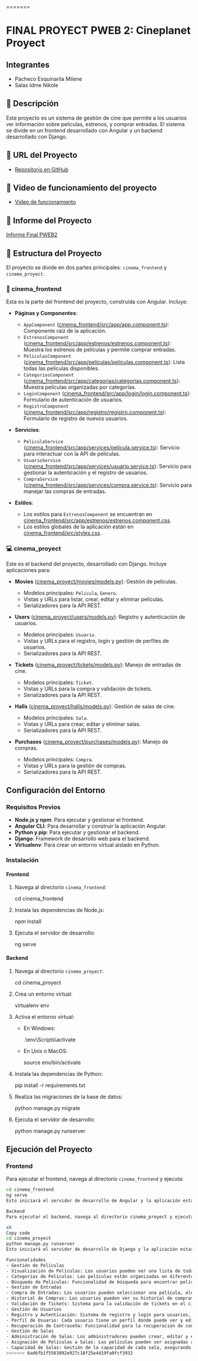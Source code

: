 
=======
# FINAL PROYECT PWEB 2: Cineplanet Proyect

## Integrantes
- Pacheco Esquinarila Milene  
- Salas Idme Nikole

## 🚀 Descripción

Este proyecto es un sistema de gestión de cine que permite a los usuarios ver información sobre películas, estrenos, y comprar entradas. El sistema se divide en un frontend desarrollado con Angular y un backend desarrollado con Django.


## 📌 URL del Proyecto 

- [Repositorio en GitHub](https://github.com/Milene-pe/Proyecto-PWEB2.git)

## 📌 Video de funcionamiento del proyecto
- [Video de funcionamiento](https://youtu.be/irJxsKgJFvQ)

## 📌 Informe del Proyecto
[Informe Final PWEB2](Informe%20Final%20PWEB2.pdf)


## 🎯 Estructura del Proyecto

El proyecto se divide en dos partes principales: `cinema_frontend` y `cinema_proyect`.


### 🎇 cinema_frontend

Esta es la parte del frontend del proyecto, construida con Angular. Incluye:

- **Páginas y Componentes**:
  - `AppComponent` ([cinema_frontend/src/app/app.component.ts](cinema_frontend/src/app/app.component.ts)): Componente raíz de la aplicación.
  - `EstrenosComponent` ([cinema_frontend/src/app/estrenos/estrenos.component.ts](cinema_frontend/src/app/estrenos/estrenos.component.ts)): Muestra los estrenos de películas y permite comprar entradas.
  - `PeliculasComponent` ([cinema_frontend/src/app/peliculas/peliculas.component.ts](cinema_frontend/src/app/peliculas/peliculas.component.ts)): Lista todas las películas disponibles.
  - `CategoriasComponent` ([cinema_frontend/src/app/categorias/categorias.component.ts](cinema_frontend/src/app/categorias/categorias.component.ts)): Muestra películas organizadas por categorías.
  - `LoginComponent` ([cinema_frontend/src/app/login/login.component.ts](cinema_frontend/src/app/login/login.component.ts)): Formulario de autenticación de usuarios.
  - `RegistroComponent` ([cinema_frontend/src/app/registro/registro.component.ts](cinema_frontend/src/app/registro/registro.component.ts)): Formulario de registro de nuevos usuarios.

- **Servicios**:
  - `PeliculaService` ([cinema_frontend/src/app/services/pelicula.service.ts](cinema_frontend/src/app/services/pelicula.service.ts)): Servicio para interactuar con la API de películas.
  - `UsuarioService` ([cinema_frontend/src/app/services/usuario.service.ts](cinema_frontend/src/app/services/usuario.service.ts)): Servicio para gestionar la autenticación y el registro de usuarios.
  - `CompraService` ([cinema_frontend/src/app/services/compra.service.ts](cinema_frontend/src/app/services/compra.service.ts)): Servicio para manejar las compras de entradas.

- **Estilos**:
  - Los estilos para `EstrenosComponent` se encuentran en [cinema_frontend/src/app/estrenos/estrenos.component.css](cinema_frontend/src/app/estrenos/estrenos.component.css).
  - Los estilos globales de la aplicación están en [cinema_frontend/src/styles.css](cinema_frontend/src/styles.css).

### 💻 cinema_proyect

Este es el backend del proyecto, desarrollado con Django. Incluye aplicaciones para:

- **Movies** ([cinema_proyect/movies/models.py](cinema_proyect/movies/models.py)): Gestión de películas.
  - Modelos principales: `Pelicula`, `Genero`.
  - Vistas y URLs para listar, crear, editar y eliminar películas.
  - Serializadores para la API REST.

- **Users** ([cinema_proyect/users/models.py](cinema_proyect/users/models.py)): Registro y autenticación de usuarios.
  - Modelos principales: `Usuario`.
  - Vistas y URLs para el registro, login y gestión de perfiles de usuarios.
  - Serializadores para la API REST.

- **Tickets** ([cinema_proyect/tickets/models.py](cinema_proyect/tickets/models.py)): Manejo de entradas de cine.
  - Modelos principales: `Ticket`.
  - Vistas y URLs para la compra y validación de tickets.
  - Serializadores para la API REST.

- **Halls** ([cinema_proyect/halls/models.py](cinema_proyect/halls/models.py)): Gestión de salas de cine.
  - Modelos principales: `Sala`.
  - Vistas y URLs para crear, editar y eliminar salas.
  - Serializadores para la API REST.

- **Purchases** ([cinema_proyect/purchases/models.py](cinema_proyect/purchases/models.py)): Manejo de compras.
  - Modelos principales: `Compra`.
  - Vistas y URLs para la gestión de compras.
  - Serializadores para la API REST.


## Configuración del Entorno

### Requisitos Previos

- **Node.js y npm**: Para ejecutar y gestionar el frontend.
- **Angular CLI**: Para desarrollar y construir la aplicación Angular.
- **Python y pip**: Para ejecutar y gestionar el backend.
- **Django**: Framework de desarrollo web para el backend.
- **Virtualenv**: Para crear un entorno virtual aislado en Python.

### Instalación

#### Frontend

1. Navega al directorio `cinema_frontend`:

    cd cinema_frontend
    

2. Instala las dependencias de Node.js:

    npm install
    

3. Ejecuta el servidor de desarrollo:

    ng serve
    

#### Backend

1. Navega al directorio `cinema_proyect`:


    cd cinema_proyect
    

2. Crea un entorno virtual:

    virtualenv env


3. Activa el entorno virtual:

    - En Windows:

        .\env\Scripts\activate

    - En Unix o MacOS:

        source env/bin/activate

4. Instala las dependencias de Python:

    pip install -r requirements.txt


5. Realiza las migraciones de la base de datos:

    python manage.py migrate


6. Ejecuta el servidor de desarrollo:

    python manage.py runserver


## Ejecución del Proyecto

### Frontend

Para ejecutar el frontend, navega al directorio `cinema_frontend` y ejecuta:

```sh
cd cinema_frontend
ng serve
Esto iniciará el servidor de desarrollo de Angular y la aplicación estará disponible en http://localhost:4200.

Backend
Para ejecutar el backend, navega al directorio cinema_proyect y ejecuta:

sh
Copy code
cd cinema_proyect
python manage.py runserver
Esto iniciará el servidor de desarrollo de Django y la aplicación estará disponible en http://localhost:8000.

Funcionalidades
- Gestión de Películas
- Visualización de Películas: Los usuarios pueden ver una lista de todas las películas disponibles, incluyendo información detallada como título, descripción, género, duración y calificación.
- Categorías de Películas: Las películas están organizadas en diferentes categorías como estreno, populares y recomendadas, facilitando la navegación y búsqueda.
- Búsqueda de Películas: Funcionalidad de búsqueda para encontrar películas específicas por título o género.
- Gestión de Entradas
- Compra de Entradas: Los usuarios pueden seleccionar una película, elegir la sala y horario, y comprar entradas en línea.
- Historial de Compras: Los usuarios pueden ver su historial de compras y detalles de sus tickets.
- Validación de Tickets: Sistema para la validación de tickets en el cine, asegurando la autenticidad de las entradas.
- Gestión de Usuarios
- Registro y Autenticación: Sistema de registro y login para usuarios, asegurando que solo usuarios autenticados puedan realizar compras.
- Perfil de Usuario: Cada usuario tiene un perfil donde puede ver y editar su información personal.
- Recuperación de Contraseña: Funcionalidad para la recuperación de contraseñas olvidadas a través de correo electrónico.
- Gestión de Salas
- Administración de Salas: Los administradores pueden crear, editar y eliminar salas de cine.
- Asignación de Películas a Salas: Las películas pueden ser asignadas a diferentes salas y horarios.
- Capacidad de Salas: Gestión de la capacidad de cada sala, asegurando que no se vendan más entradas de las disponibles.
>>>>>>> 6ad6fb1f5563092e927c18f25e4d19fa0fcf3932
